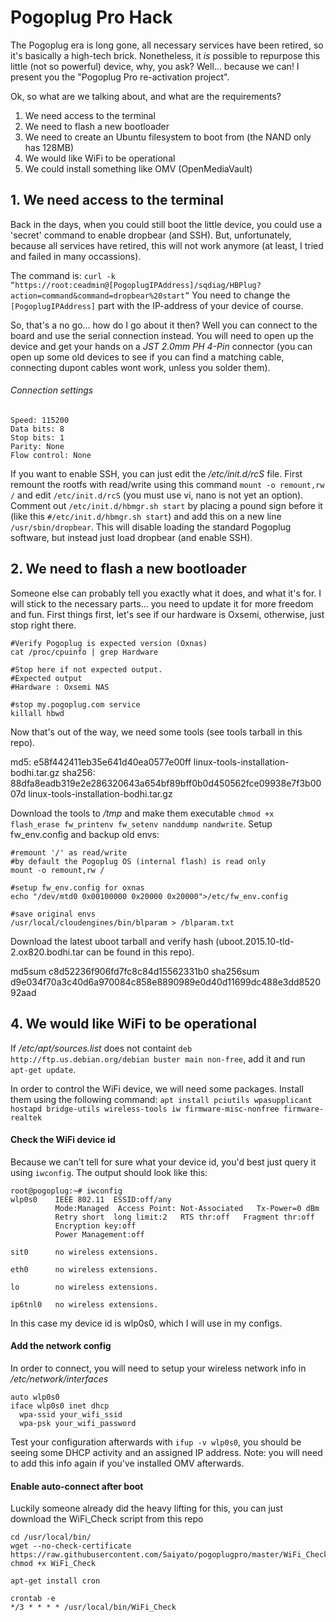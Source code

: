 # Pogoplug Pro Hack 
The Pogoplug era is long gone, all necessary services have been retired, so it's basically a high-tech brick. Nonetheless, it *is* possible to repurpose this little (not so powerful) device, why, you ask? Well... because we can! I present you the "Pogoplug Pro re-activation project".

Ok, so what are we talking about, and what are the requirements?

1. We need access to the terminal
2. We need to flash a new bootloader
3. We need to create an Ubuntu filesystem to boot from (the NAND only has 128MB)
4. We would like WiFi to be operational
5. We could install something like OMV (OpenMediaVault)

## 1. We need access to the terminal
Back in the days, when you could still boot the little device, you could use a 'secret' command to enable dropbear (and SSH). But, unfortunately, because all services have retired, this will not work anymore (at least, I tried and failed in many occassions).

The command is: `curl -k “https://root:ceadmin@[PogoplugIPAddress]/sqdiag/HBPlug?action=command&command=dropbear%20start”`
You need to change the `[PogoplugIPAddress]` part with the IP-address of your device of course.

So, that's a no go... how do I go about it then? Well you can connect to the board and use the serial connection instead. You will need to open up the device and get your hands on a *JST 2.0mm PH 4-Pin* connector (you can open up some old devices to see if you can find a matching cable, connecting dupont cables wont work, unless you solder them).

###### Connection settings
```
Speed: 115200
Data bits: 8
Stop bits: 1
Parity: None
Flow control: None
```

If you want to enable SSH, you can just edit the */etc/init.d/rcS* file.
First remount the rootfs with read/write using this command `mount -o remount,rw /` and edit `/etc/init.d/rcS` (you must use vi, nano is not yet an option). Comment out `/etc/init.d/hbmgr.sh start` by placing a pound sign before it (like this `#/etc/init.d/hbmgr.sh start`) and add this on a new line `/usr/sbin/dropbear`. This will disable loading the standard Pogoplug software, but instead just load dropbear (and enable SSH).

## 2. We need to flash a new bootloader
Someone else can probably tell you exactly what it does, and what it's for. I will stick to the necessary parts... you need to update it for more freedom and fun.
First things first, let's see if our hardware is Oxsemi, otherwise, just stop right there.
```
#Verify Pogoplug is expected version (Oxnas)
cat /proc/cpuinfo | grep Hardware

#Stop here if not expected output.
#Expected output
#Hardware : Oxsemi NAS

#stop my.pogoplug.com service
killall hbwd
```
Now that's out of the way, we need some tools (see tools tarball in this repo).

md5:
e58f442411eb35e641d40ea0577e00ff linux-tools-installation-bodhi.tar.gz
sha256:
88dfa8eadb319e2e286320643a654bf89bff0b0d450562fce09938e7f3b0007d linux-tools-installation-bodhi.tar.gz 

Download the tools to */tmp* and make them executable `chmod +x flash_erase fw_printenv fw_setenv nanddump nandwrite`. Setup fw_env.config and backup old envs:
```
#remount '/' as read/write
#by default the Pogoplug OS (internal flash) is read only
mount -o remount,rw /

#setup fw_env.config for oxnas
echo "/dev/mtd0 0x00100000 0x20000 0x20000">/etc/fw_env.config

#save original envs
/usr/local/cloudengines/bin/blparam > /blparam.txt
```

Download the latest uboot tarball and verify hash (uboot.2015.10-tld-2.ox820.bodhi.tar can be found in this repo).

md5sum
c8d52236f906fd7fc8c84d15562331b0
sha256sum
d9e034f70a3c40d6a970084c858e8890989e0d40d11699dc488e3dd852092aad 

## 4. We would like WiFi to be operational
If */etc/apt/sources.list* does not containt `deb http://ftp.us.debian.org/debian buster main non-free`, add it and run `apt-get update`.

In order to control the WiFi device, we will need some packages. Install them using the following command:
`apt install pciutils wpasupplicant hostapd bridge-utils wireless-tools iw firmware-misc-nonfree firmware-realtek`

#### Check the WiFi device id
Because we can't tell for sure what your device id, you'd best just query it using `iwconfig`. The output should look like this:
```
root@pogoplug:~# iwconfig
wlp0s0    IEEE 802.11  ESSID:off/any
          Mode:Managed  Access Point: Not-Associated   Tx-Power=0 dBm
          Retry short  long limit:2   RTS thr:off   Fragment thr:off
          Encryption key:off
          Power Management:off

sit0      no wireless extensions.

eth0      no wireless extensions.

lo        no wireless extensions.

ip6tnl0   no wireless extensions.
```
In this case my device id is wlp0s0, which I will use in my configs.

#### Add the network config
In order to connect, you will need to setup your wireless network info in */etc/network/interfaces*
```
auto wlp0s0
iface wlp0s0 inet dhcp
  wpa-ssid your_wifi_ssid
  wpa-psk your_wifi_password
```

Test your configuration afterwards with `ifup -v wlp0s0`, you should be seeing some DHCP activity and an assigned IP address.
Note: you will need to add this info again if you've installed OMV afterwards.

#### Enable auto-connect after boot
Luckily someone already did the heavy lifting for this, you can just download the WiFi_Check script from this repo
```
cd /usr/local/bin/
wget --no-check-certificate https://raw.githubusercontent.com/Saiyato/pogoplugpro/master/WiFi_Check
chmod +x WiFi_Check

apt-get install cron

crontab -e
*/3 * * * * /usr/local/bin/WiFi_Check
```
